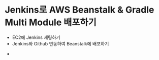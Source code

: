 # Jenkins로 AWS Beanstalk & Gradle Multi Module 배포하기

* EC2에 Jenkins 세팅하기
* Jenkins와 Github 연동하여 Beanstalk에 배포하기

- 
